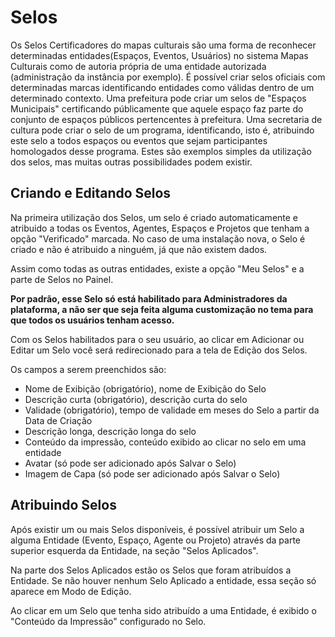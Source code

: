# Selos

Os Selos Certificadores do mapas culturais são uma forma de reconhecer determinadas entidades(Espaços, Eventos, Usuários) no sistema Mapas Culturais como de autoria própria de uma entidade autorizada (administração da instância por exemplo). É possível criar selos oficiais com determinadas marcas identificando entidades como válidas dentro de um determinado contexto. Uma prefeitura pode criar um selos de "Espaços Municipais" certificando públicamente que aquele espaço faz parte do conjunto de espaços públicos pertencentes à prefeitura. Uma secretaria de cultura pode criar o selo de um programa, identificando, isto é, atribuindo este selo a todos espaços ou eventos que sejam participantes homologados desse programa. Estes são exemplos simples da utilização dos selos, mas muitas outras possibilidades podem existir. 


## Criando e Editando Selos

Na primeira utilização dos Selos, um selo é criado automaticamente e atribuido a todas os Eventos, Agentes, Espaços e Projetos que tenham a opção "Verificado" marcada. No caso de uma instalação nova, o Selo é criado e não é atribuido a ninguém, já que não existem dados.

Assim como todas as outras entidades, existe a opção "Meu Selos" e a parte de Selos no Painel.

**Por padrão, esse Selo só está habilitado para Administradores da plataforma, a não ser que seja feita alguma customização no tema para que todos os usuários tenham acesso.**

Com os Selos habilitados para o seu usuário, ao clicar em Adicionar ou Editar um Selo você será redirecionado para a tela de Edição dos Selos.

Os campos a serem preenchidos são:

- Nome de Exibição (obrigatório), nome de Exibição do Selo
- Descrição curta (obrigatório), descrição curta do selo
- Validade (obrigatório), tempo de validade em meses do Selo a partir da Data de Criação
- Descrição longa, descrição longa do selo
- Conteúdo da impressão, conteúdo exibido ao clicar no selo em uma entidade
- Avatar (só pode ser adicionado após Salvar o Selo)
- Imagem de Capa (só pode ser adicionado após Salvar o Selo)


## Atribuindo Selos

Após existir um ou mais Selos disponíveis, é possível atribuir um Selo a alguma Entidade (Evento, Espaço, Agente ou Projeto) através da parte superior esquerda da Entidade, na seção "Selos Aplicados".

Na parte dos Selos Aplicados estão os Selos que foram atribuídos a Entidade. Se não houver nenhum Selo Aplicado a entidade, essa seção só aparece em Modo de Edição.

Ao clicar em um Selo que tenha sido atribuído a uma Entidade, é exibido o "Conteúdo da Impressão" configurado no Selo.
